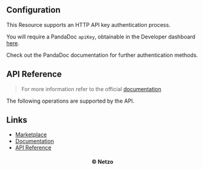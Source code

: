 ## Configuration

This Resource supports an HTTP API key authentication process.

You will require a PandaDoc `apiKey`, obtainable in the Developer dashboard
[here](https://app.pandadoc.com/login/?next=/a/#/settings/api-dashboard/configuration).

Check out the PandaDoc documentation for further authentication methods.

## API Reference

> For more information refer to the official [documentation](#links)

The following operations are supported by the API.

## Links

- [Marketplace](https://app.netzo.io/resources/resource-http-pandadoc)
- [Documentation](https://developers.pandadoc.com/)
- [API Reference](https://developers.pandadoc.com/reference)

<div align="center">
  <h4>© Netzo</h4>
</div>
